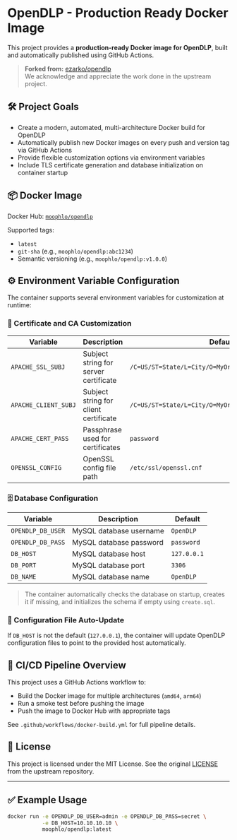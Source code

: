 # OpenDLP - Production Ready Docker Image

This project provides a **production-ready Docker image for OpenDLP**, built and automatically published using GitHub Actions.

> **Forked from:** [ezarko/opendlp](https://github.com/ezarko/opendlp)  
We acknowledge and appreciate the work done in the upstream project.

## 🛠 Project Goals

- Create a modern, automated, multi-architecture Docker build for OpenDLP
- Automatically publish new Docker images on every push and version tag via GitHub Actions
- Provide flexible customization options via environment variables
- Include TLS certificate generation and database initialization on container startup

## 📦 Docker Image

Docker Hub: [`moophlo/opendlp`](https://hub.docker.com/r/moophlo/opendlp)

Supported tags:
- `latest`
- `git-sha` (e.g., `moophlo/opendlp:abc1234`)
- Semantic versioning (e.g., `moophlo/opendlp:v1.0.0`)

## ⚙ Environment Variable Configuration

The container supports several environment variables for customization at runtime:

### 🔐 Certificate and CA Customization

| Variable | Description | Default |
|---------|-------------|---------|
| `APACHE_SSL_SUBJ` | Subject string for server certificate | `/C=US/ST=State/L=City/O=MyOrg/OU=IT/CN=example.com` |
| `APACHE_CLIENT_SUBJ` | Subject string for client certificate | `/C=US/ST=State/L=City/O=MyOrg/OU=Clients/CN=client1` |
| `APACHE_CERT_PASS` | Passphrase used for certificates | `password` |
| `OPENSSL_CONFIG` | OpenSSL config file path | `/etc/ssl/openssl.cnf` |

### 🗄 Database Configuration

| Variable | Description | Default |
|---------|-------------|---------|
| `OPENDLP_DB_USER` | MySQL database username | `OpenDLP` |
| `OPENDLP_DB_PASS` | MySQL database password | `password` |
| `DB_HOST` | MySQL database host | `127.0.0.1` |
| `DB_PORT` | MySQL database port | `3306` |
| `DB_NAME` | MySQL database name | `OpenDLP` |

> The container automatically checks the database on startup, creates it if missing, and initializes the schema if empty using `create.sql`.

### 🧩 Configuration File Auto-Update

If `DB_HOST` is not the default (`127.0.0.1`), the container will update OpenDLP configuration files to point to the provided host automatically.

## 🔄 CI/CD Pipeline Overview

This project uses a GitHub Actions workflow to:
- Build the Docker image for multiple architectures (`amd64`, `arm64`)
- Run a smoke test before pushing the image
- Push the image to Docker Hub with appropriate tags

See `.github/workflows/docker-build.yml` for full pipeline details.

## 📜 License

This project is licensed under the MIT License.
See the original [LICENSE](https://github.com/ezarko/opendlp/blob/main/LICENSE) from the upstream repository.

---

## ✅ Example Usage

```bash
docker run -e OPENDLP_DB_USER=admin -e OPENDLP_DB_PASS=secret \
           -e DB_HOST=10.10.10.10 \
           moophlo/opendlp:latest

